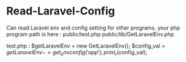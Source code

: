 # Read-Laravel-Config
Can read Laravel env and config setting for other programs. 
your php program path is here : 
public/test.php
public/lib/GetLaravelEnv.php

test.php :
$getLaravelEnv = new GetLaravelEnv();
$config_val = $getLaravelEnv->get_envconfig('app');
print_r($config_val);
